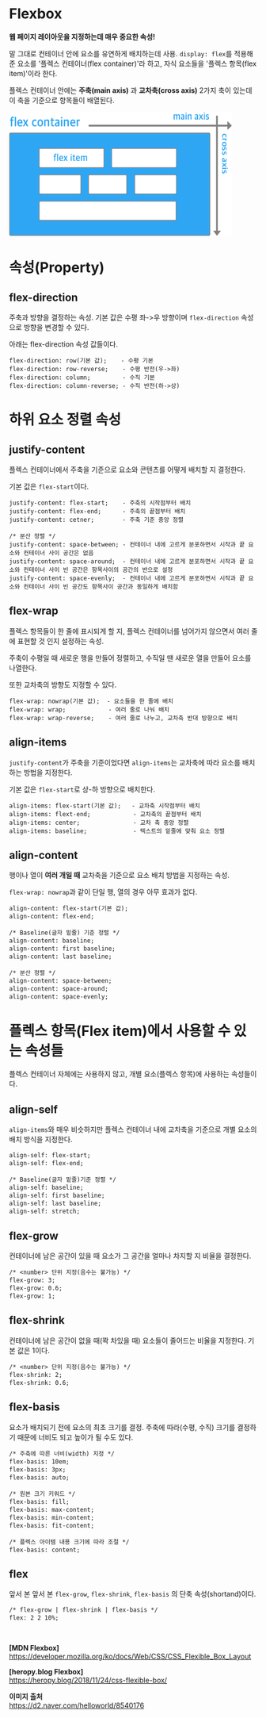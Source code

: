 # Flexbox

**웹 페이지 레이아웃을 지정하는데 매우 중요한 속성!**

말 그대로 컨테이너 안에 요소를 유연하게 배치하는데 사용. `display: flex`를 적용해준 요소를 '플렉스 컨테이너(flex container)'라 하고, 자식 요소들을 '플렉스 항목(flex item)'이라 한다. 

플렉스 컨테이너 안에는 **주축(main axis)** 과 **교차축(cross axis)** 2가지 축이 있는데 이 축을 기준으로 항목들이 배열된다.


<img src="https://github.com/Iam-Sunghyun/TIL/blob/main/CSS/img/flex-box.png" width="450" height="250"> 

# 속성(Property)

## flex-direction

주축과 방향을 결정하는 속성. 기본 값은 수평 좌->우 방향이며 `flex-direction` 속성으로 방향을 변경할 수 있다. 

아래는 flex-direction 속성 값들이다.
```
flex-direction: row(기본 값);    - 수평 기본 
flex-direction: row-reverse;    - 수평 반전(우->좌) 
flex-direction: column;         - 수직 기본
flex-direction: column-reverse; - 수직 반전(하->상)
```

# 하위 요소 정렬 속성

## justify-content

플렉스 컨테이너에서 주축을 기준으로 요소와 콘텐츠를 어떻게 배치할 지 결정한다. 

기본 값은 `flex-start`이다.
```
justify-content: flex-start;    - 주축의 시작점부터 배치 
justify-content: flex-end;      - 주축의 끝점부터 배치
justify-content: cetner;        - 주축 기준 중앙 정렬

/* 분산 정렬 */
justify-content: space-between; - 컨테이너 내에 고르게 분포하면서 시작과 끝 요소와 컨테이너 사이 공간은 없음
justify-content: space-around;  - 컨테이너 내에 고르게 분포하면서 시작과 끝 요소와 컨테이너 사이 빈 공간은 항목사이의 공간의 반으로 설정 
justify-content: space-evenly;  - 컨테이너 내에 고르게 분포하면서 시작과 끝 요소와 컨테이너 사이 빈 공간도 항목사이 공간과 동일하게 배치함 
```

## flex-wrap

플렉스 항목들이 한 줄에 표시되게 할 지, 플렉스 컨테이너를 넘어가지 않으면서 여러 줄에 표현할 것 인지 설정하는 속성. 

주축이 수평일 때 새로운 행을 만들어 정렬하고, 수직일 땐 새로운 열을 만들어 요소를 나열한다.

또한 교차축의 방향도 지정할 수 있다.

```
flex-wrap: nowrap(기본 값);  - 요소들을 한 줄에 배치 
flex-wrap: wrap;            - 여러 줄로 나눠 배치
flex-wrap: wrap-reverse;    - 여러 줄로 나누고, 교차축 반대 방향으로 배치
```

## align-items 

`justify-content`가 주축을 기준이었다면 `align-items`는 교차축에 따라 요소를 배치하는 방법을 지정한다. 

기본 값은 `flex-start`로 상-하 방향으로 배치한다.
```
align-items: flex-start(기본 값);   - 교차축 시작점부터 배치
align-items: flext-end;            - 교차축의 끝점부터 배치
align-items: center;               - 교차 축 중앙 정렬 
align-items: baseline;             - 텍스트의 밑줄에 맞춰 요소 정렬
```
## align-content

행이나 열이 **여러 개일 때** 교차축을 기준으로 요소 배치 방법을 지정하는 속성.

`flex-wrap: nowrap`과 같이 단일 행, 열의 경우 아무 효과가 없다.
```
align-content: flex-start(기본 값);
align-content: flex-end;

/* Baseline(글자 밑줄) 기준 정렬 */
align-content: baseline;
align-content: first baseline;
align-content: last baseline;

/* 분산 정렬 */
align-content: space-between;
align-content: space-around;
align-content: space-evenly;
```

# 플렉스 항목(Flex item)에서 사용할 수 있는 속성들

플렉스 컨테이너 자체에는 사용하지 않고, 개별 요소(플렉스 항목)에 사용하는 속성들이다.

## align-self

`align-items`와 매우 비슷하지만 플렉스 컨테이너 내에 교차축을 기준으로 개별 요소의 배치 방식을 지정한다. 

```
align-self: flex-start; 
align-self: flex-end;

/* Baseline(글자 밑줄)기준 정렬 */
align-self: baseline;
align-self: first baseline;
align-self: last baseline;
align-self: stretch;
```

## flex-grow 
컨테이너에 남은 공간이 있을 때 요소가 그 공간을 얼마나 차지할 지 비율을 결정한다.

```
/* <number> 단위 지정(음수는 불가능) */
flex-grow: 3;
flex-grow: 0.6;
flex-grow: 1;
```

## flex-shrink

컨테이너에 남은 공간이 없을 때(꽉 차있을 때) 요소들이 줄어드는 비율을 지정한다. 기본 값은 1이다.
```
/* <number> 단위 지정(음수는 불가능) */
flex-shrink: 2;
flex-shrink: 0.6;
```

## flex-basis
요소가 배치되기 전에 요소의 최초 크기를 결정. 주축에 따라(수평, 수직) 크기를 결정하기 때문에 너비도 되고 높이가 될 수도 있다.

```
/* 주축에 따른 너비(width) 지정 */
flex-basis: 10em;
flex-basis: 3px;
flex-basis: auto;

/* 원본 크기 키워드 */
flex-basis: fill;
flex-basis: max-content;
flex-basis: min-content;
flex-basis: fit-content;

/* 플렉스 아이템 내용 크기에 따라 조절 */
flex-basis: content;
```

## flex

앞서 본 앞서 본 `flex-grow`, `flex-shrink`, `flex-basis` 의 단축 속성(shortand)이다.
```
/* flex-grow | flex-shrink | flex-basis */
flex: 2 2 10%;
```

<br>

**[MDN Flexbox]** <br>
https://developer.mozilla.org/ko/docs/Web/CSS/CSS_Flexible_Box_Layout

**[heropy.blog Flexbox]** <br>
https://heropy.blog/2018/11/24/css-flexible-box/

**이미지 출처** <br>
https://d2.naver.com/helloworld/8540176

